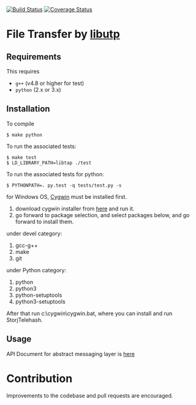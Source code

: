 [![Build Status](https://travis-ci.org/StorjPlatform/storjutp.svg?branch=master)](https://travis-ci.org/StorjPlatform/storjutp)
[![Coverage Status](https://coveralls.io/repos/StorjPlatform/storjutp/badge.svg?branch=master)](https://coveralls.io/r/StorjPlatform/storjutp?branch=master)

# File Transfer by [libutp](https://github.com/bittorrent/libutp)

## Requirements
This requires 
* `g++` (v4.8 or higher for test)
* `python` (2.x or 3.x)

## Installation

To compile 

    $ make python
    
To run the associated tests:

    $ make test
    $ LD_LIBRARY_PATH=libtap ./test

To run the associated tests for python:

    $ PYTHONPATH=. py.test -q tests/test.py -s


for Windows OS, [Cygwin](https://www.cygwin.com/) must be installed first.

1. download cygwin installer from [here](https://www.cygwin.com/setup-x86.exe) and run it.
1. go forward to package selection, and select packages below, and go forward to install them.

under devel category:

1. gcc-g++
1. make
2. git

under Python category:

1. python
1. python3
1. python-setuptools
1. python3-setuptools

After that run c:\cygwin\cygwin.bat, where you can install and run StorjTelehash.

## Usage

API Document for abstract messaging layer is [here](https://rawgit.com/StorjPlatform/storjutp/master/docs/html/storjutp.html)

# Contribution
Improvements to the codebase and pull requests are encouraged.


